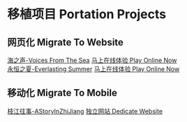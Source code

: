 # 移植项目 Portation Projects

## 网页化 Migrate To Website
[海之声-Voices From The Sea](https://github.com/GlacierLab/ruffle-voicesea)  [马上在线体验 Play Online Now](https://voicesea.qinlili.bid/)  
[永恒之夏-Everlasting Summer](https://github.com/GlacierLab/EverlastingSummerWasm)  [马上在线体验 Play Online Now](https://es.qinlili.bid/)  


## 移动化 Migrate To Mobile
[枝江往事-AStoryInZhiJiang](https://github.com/GlacierLab/ZhiJiang_Mobile)   [独立网站 Dedicate Website](https://zhijiang.qinlili.bid/)  
